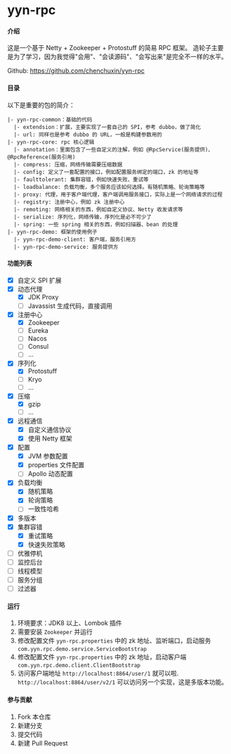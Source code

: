 # yyn-rpc

#### 介绍
这是一个基于 Netty + Zookeeper + Protostuff 的简易 RPC 框架。
造轮子主要是为了学习，因为我觉得"会用"、"会读源码"、"会写出来"是完全不一样的水平。

Github: https://github.com/chenchuxin/yyn-rpc


#### 目录
以下是重要的包的简介：
```
|- yyn-rpc-common：基础的代码
  |- extendsion：扩展，主要实现了一套自己的 SPI，参考 dubbo，做了简化
  |- url: 同样也是参考 dubbo 的 URL，一般是构建参数用的
|- yyn-rpc-core: rpc 核心逻辑
  |- annotation：里面包含了一些自定义的注解，例如 @RpcService(服务提供)、@RpcReference(服务引用)
  |- compress: 压缩，网络传输需要压缩数据
  |- config: 定义了一套配置的接口，例如配置服务绑定的端口，zk 的地址等
  |- faulttolerant: 集群容错，例如快速失败、重试等
  |- loadbalance: 负载均衡，多个服务应该如何选择。有随机策略、轮询策略等
  |- proxy: 代理，用于客户端代理，客户端调用服务接口，实际上是一个网络请求的过程
  |- registry: 注册中心，例如 zk 注册中心
  |- remoting: 网络相关的东西，例如自定义协议、Netty 收发请求等
  |- serialize: 序列化，网络传输，序列化是必不可少了
  |- spring: 一些 spring 相关的东西，例如扫描器、bean 的处理
|- yyn-rpc-demo: 框架的使用例子
  |- yyn-rpc-demo-client: 客户端，服务引用方
  |- yyn-rpc-demo-service: 服务提供方
```

#### 功能列表
- [x] 自定义 SPI 扩展
- [x] 动态代理
    - [x] JDK Proxy
    - [ ] Javassist 生成代码，直接调用
- [x] 注册中心
    - [x] Zookeeper
    - [ ] Eureka
    - [ ] Nacos
    - [ ] Consul
    - [ ] ...
- [x] 序列化
    - [x] Protostuff
    - [ ] Kryo
    - [ ] ...
- [x] 压缩
    - [x] gzip
    - [ ] ...
- [x] 远程通信
    - [x] 自定义通信协议
    - [x] 使用 Netty 框架
- [x] 配置
    - [x] JVM 参数配置
    - [x] properties 文件配置
    - [ ] Apollo 动态配置
- [x] 负载均衡
    - [x] 随机策略
    - [x] 轮询策略
    - [ ] 一致性哈希
- [x] 多版本
- [x] 集群容错
    - [x] 重试策略
    - [x] 快速失败策略
- [ ] 优雅停机
- [ ] 监控后台
- [ ] 线程模型
- [ ] 服务分组
- [ ] 过滤器

#### 运行
1. 环境要求：JDK8 以上、Lombok 插件
2. 需要安装 `Zookeeper` 并运行
3. 修改配置文件 `yyn-rpc.properties` 中的 zk 地址、监听端口，启动服务 `com.yyn.rpc.demo.service.ServiceBootstrap`
4. 修改配置文件 `yyn-rpc.properties` 中的 zk 地址，启动客户端 `com.yyn.rpc.demo.client.ClientBootstrap`
5. 访问客户端地址 `http://localhost:8864/user/1` 就可以啦. `http://localhost:8864/user/v2/1` 可以访问另一个实现，这是多版本功能。

#### 参与贡献
1.  Fork 本仓库
2.  新建分支
3.  提交代码
4.  新建 Pull Request
